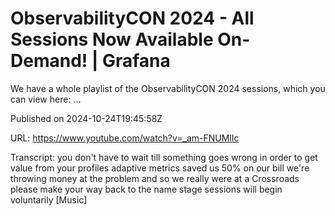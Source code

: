 # ObservabilityCON 2024 - All Sessions Now Available On-Demand! | Grafana

We have a whole playlist of the ObservabilityCON 2024 sessions, which you can view here: ...

Published on 2024-10-24T19:45:58Z

URL: https://www.youtube.com/watch?v=_am-FNUMlIc

Transcript: you don't have to wait till something goes wrong in order to get value from your profiles adaptive metrics saved us 50% on our bill we're throwing money at the problem and so we really were at a Crossroads please make your way back to the name stage sessions will begin voluntarily [Music]

